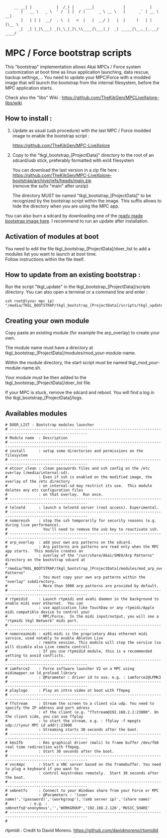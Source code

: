        __ __| |           |  /_) |     ___|             |           |
           |   __ \   _ \  ' /  | |  / |      _ \ __ \   |      _` | __ \   __|
           |   | | |  __/  . \  |   <  |   |  __/ |   |  |     (   | |   |\__ \
          _|  _| |_|\___| _|\_\_|_|\_\\____|\___|_|  _| _____|\__,_|_.__/ ____/

# MPC / Force bootstrap scripts

This "bootstrap" implementation allows Akai MPCs / Force system customization at boot time as linux application launching, data rescue, backup settings,... 
You need to update your MPC/Force with a modded image that will launch the bootstrap from the internal filesystem, before the MPC application starts.

Check also the "libs" Wiki : https://github.com/TheKikGen/MPCLiveXplore-libs/wiki 

## How to install :

1. Update as usual (usb procedure) with the last MPC / Force modded image to enable the bootstrap script :

   https://github.com/TheKikGen/MPC-LiveXplore  
   
2. Copy to the "tkgl_bootstrap_[ProjectData]" directory to the root of an sdcard/usb stick, preferably formatted with ext4 filesystem    

   You can download the last version in a zip file here : https://github.com/TheKikGen/MPC-LiveXplore-bootstrap/archive/refs/heads/main.zip  
   (remove the sufix "main" after unzip)

   The directory MUST be named "tkgl_bootstrap_[ProjectData]" to be recognized by the bootstrap script within the image. This suffix allows to hide the directory when you are using the MPC app.
   
You can also burn a sdcard by downloading one of the [ready made bootstrap image here](https://drive.google.com/drive/folders/16tqhdznLIwpyl2uw8BjkqHjZw-EEpEF1?usp=sharing).  I recommend to run an update after installation.

## Activation of modules at boot

You need to edit the file tkgl_bootstrap_[ProjectData]/doer_list to add a modules list you want to launch at boot time.  
Follow instructions within the file itself.

## How to update from an existing bootstrap :

Run the script "tkgl_update" in the tkgl_bootstrap_[ProjectData]/scripts directory. 
You can also open a terminal or a command line and enter : 

````  
ssh root@(your mpc ip) "/media/TKGL_BOOTSTRAP/tkgl_bootstrap_[ProjectData]/scripts/tkgl_update"
````  


## Creating your own module 

Copy paste an existing module (for example the arp_overlay) to create your own.  

The module name must have a directory at tkgl_bootstrap_[ProjectData]/modules/mod_your-module-name.

Within the module directory, the start script must be named tkgl_mod_your-module-name.sh.  

Your module must be then added to the tkgl_bootstrap_[ProjectData]/doer_list file.  
        
If your MPC is stuck, remove the sdcard and reboot.  You will find a log in the tkgl_bootstrap_[ProjectData]/logs.  
        
## Availables modules
        
````  
# DOER_LIST : Bootstrap modules launcher
# ---------------------------------------------------------------------------------------------------------
# Module name  : Description
# ---------------------------------------------------------------------------------------------------------
# install      : setup some directories and permissions on the filesystem
# ---------------------------------------------------------------------------------------------------------
# etcovr_clean : clean passwords files and ssh config on the /etc overlay (/media/internal-sd).
#              : Even if ssh is enabled on the modified image, the overlay of the /etc directory 
#              : on internal-sd may restrict its use.  This module deletes any etc configuration files
#              : on that overlay.  Run once.
# ---------------------------------------------------------------------------------------------------------
# telnetd      : launch a telnetd server (root access). Experimental.
# ---------------------------------------------------------------------------------------------------------
# nomoressh    : stop the ssh temporarily for security reasons (e.g. during live performance).
#                You'll need to remove the usb key to reactivate ssh.
# ---------------------------------------------------------------------------------------------------------
# arp_overlay  : add your own arp patterns on the sdcard.
#              : Arp patterns are patterns are read only when the MPC app starts.  This module creates an
#              : overlay of the "/usr/share/Akai/SME0/Arp Patterns" directory on the bootstrap sdcard at
#              : "/media/TKGL_BOOTSTRAP/tkgl_bootstrap_[ProjectData]/modules/mod_arp_overlay/Arp Patterns"
#              : You must copy your own arp patterns within the "overlay" subdirectory.
#              : More than 3000 arp patterns are provided by default. 
# ---------------------------------------------------------------------------------------------------------
# rtpmidid     : Launch rtpmidi and avahi daemon in the background to enable midi over ethernet.  You can
#              : use application like TouchDaw or any rtpmidi/Apple midi compatible device to control your
#              : MPC/Force.  In the midi input/output, you will see a "rtpmidi tkgl Network" midi port.
# ---------------------------------------------------------------------------------------------------------
# nomoreazmidi : az01-midi is the proprietary Akai ethernet midi service, used notably to enable Ableton Live
#              : remote session. This module will stop the service (so will disable also Live remote control).
#              : If you use rtpmidid module, this is a recommended setting to avoid conflicts.
# ---------------------------------------------------------------------------------------------------------
# iamforce2    : Force software launcher V2 on a MPC using midimapper.so ld_preload library
#              : @Parameter : driver id to use. e.g. : iamforce2@LPMK3
# ---------------------------------------------------------------------------------------------------------
# playlogo     : Play an intro video at boot with ffmpeg
# ---------------------------------------------------------------------------------------------------------
# ffstream     : Stream the screen to a client via udp. You need to specify the IP address and port adress 
#              : of the client (e.g. "ffstream@192.168.2.1:23000". On the client side, you can use ffplay 
#              : to start the stream, e.g. : ffplay -f mpegts udp://(your MPC id addr):23000
#              : Streaming starts 30 seconds after the boot.
# ---------------------------------------------------------------------------------------------------------
# kms2fb       : Kms graphical driver (mali) to frame buffer /dev/fb0 real time redirection with ffmpeg.
#              : Start 30 seconds after the boot.
# ---------------------------------------------------------------------------------------------------------
# vnc4mpc      : Start a VNC server based on the framebuffer. You need to plug a keyboard if you want to 
#              : control keystrokes remotely.  Start 30 seconds after the boot.
# ---------------------------------------------------------------------------------------------------------
# smbnetfs     : Connect to your Windows share from your Force or MPC
#              : @Parameters : '(user name)','(password)','(workgroup'),'(smb server ip)','(share name)'
#	       : e.g. : smbnetfs@'anonymous','','WORKGROUP','192.168.2.128','MUSIC_SHARE'  	 
# ---------------------------------------------------------------------------------------------------------
#
````

rtpmidi : Credit to David Moreno.  https://github.com/davidmoreno/rtpmidid



